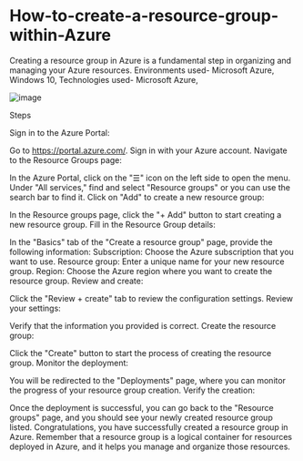 # How-to-create-a-resource-group-within-Azure
 Creating a resource group in Azure is a fundamental step in organizing and managing your Azure resources.
Environments used- Microsoft Azure, Windows 10, 
Technologies used- Microsoft Azure, 

![image](https://github.com/gavinkhemai/How-to-create-a-resource-group-within-Azure/assets/155316218/b0cf0ce8-d2b6-4315-be7e-d3397f67895d)



Steps

Sign in to the Azure Portal:

Go to https://portal.azure.com/.
Sign in with your Azure account.
Navigate to the Resource Groups page:

In the Azure Portal, click on the "☰" icon on the left side to open the menu.
Under "All services," find and select "Resource groups" or you can use the search bar to find it.
Click on "Add" to create a new resource group:

In the Resource groups page, click the "+ Add" button to start creating a new resource group.
Fill in the Resource Group details:

In the "Basics" tab of the "Create a resource group" page, provide the following information:
Subscription: Choose the Azure subscription that you want to use.
Resource group: Enter a unique name for your new resource group.
Region: Choose the Azure region where you want to create the resource group.
Review and create:

Click the "Review + create" tab to review the configuration settings.
Review your settings:

Verify that the information you provided is correct.
Create the resource group:

Click the "Create" button to start the process of creating the resource group.
Monitor the deployment:

You will be redirected to the "Deployments" page, where you can monitor the progress of your resource group creation.
Verify the creation:

Once the deployment is successful, you can go back to the "Resource groups" page, and you should see your newly created resource group listed.
Congratulations, you have successfully created a resource group in Azure. Remember that a resource group is a logical container for resources deployed in Azure, and it helps you manage and organize those resources.





